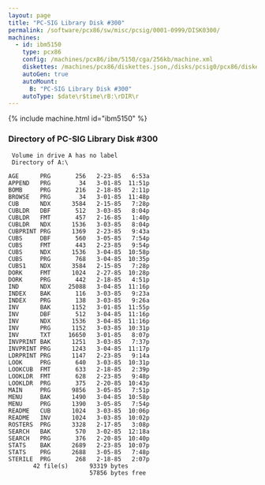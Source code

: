 ```yaml
---
layout: page
title: "PC-SIG Library Disk #300"
permalink: /software/pcx86/sw/misc/pcsig/0001-0999/DISK0300/
machines:
  - id: ibm5150
    type: pcx86
    config: /machines/pcx86/ibm/5150/cga/256kb/machine.xml
    diskettes: /machines/pcx86/diskettes.json,/disks/pcsig0/pcx86/diskettes.json
    autoGen: true
    autoMount:
      B: "PC-SIG Library Disk #300"
    autoType: $date\r$time\rB:\rDIR\r
---
```


{% include machine.html id="ibm5150" %}

### Directory of PC-SIG Library Disk #300

     Volume in drive A has no label
     Directory of A:\

    AGE      PRG       256   2-23-85   6:53a
    APPEND   PRG        34   3-01-85  11:51p
    BOMB     PRG       216   2-18-85   2:11p
    BROWSE   PRG        34   3-01-85  11:48p
    CUB      NDX      3584   2-15-85   7:28p
    CUBLDR   DBF       512   3-03-85   8:04p
    CUBLDR   FMT       457   2-16-85   1:40p
    CUBLDR   NDX      1536   3-03-85   8:04p
    CUBPRINT PRG      1369   2-23-85   9:43a
    CUBS     DBF       560   3-05-85   7:54p
    CUBS     FMT       443   2-23-85   9:54p
    CUBS     NDX      1536   3-04-85  10:58p
    CUBS     PRG       768   3-04-85  10:35p
    CUBS1    NDX      3584   2-15-85   7:28p
    DORK     FMT      1024   2-27-85  10:28p
    DORK     PRG       442   2-18-85   4:51p
    IND      NDX     25088   3-04-85  11:16p
    INDEX    BAK       116   3-03-85   9:23a
    INDEX    PRG       138   3-03-85   9:26a
    INV      BAK      1152   3-01-85  11:55p
    INV      DBF       512   3-04-85  11:16p
    INV      NDX      1536   3-04-85  11:16p
    INV      PRG      1152   3-03-85  10:31p
    INV      TXT     16650   3-01-85   8:07p
    INVPRINT BAK      1251   3-03-85   7:37p
    INVPRINT PRG      1243   3-04-85  11:17p
    LDRPRINT PRG      1147   2-23-85   9:14a
    LOOK     PRG       640   3-03-85  10:31p
    LOOKCUB  FMT       633   2-18-85   2:39p
    LOOKLDR  FMT       628   2-23-85   9:48p
    LOOKLDR  PRG       375   2-20-85  10:43p
    MAIN     PRG      9856   3-05-85   7:51p
    MENU     BAK      1490   3-04-85  10:58p
    MENU     PRG      1390   3-05-85   7:54p
    README   CUB      1024   3-03-85  10:06p
    README   INV      1024   3-03-85  10:02p
    ROSTERS  PRG      3328   2-17-85   3:08p
    SEARCH   BAK       570   3-02-85  12:18a
    SEARCH   PRG       376   2-20-85  10:40p
    STATS    BAK      2689   2-23-85  10:07p
    STATS    PRG      2688   3-05-85   7:48p
    STERILE  PRG       268   2-18-85   2:07p
           42 file(s)      93319 bytes
                           57856 bytes free

